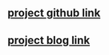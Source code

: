 ## [project github link](https://github.com/Zzu-h)

## [project blog link](https://l-zzu-h.tistory.com/)
